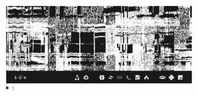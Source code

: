 <img src="./banner.png">
<details><summary> :: </summary>
<!--START_SECTION:waka-->

```
From: 09 August 2024 - To: 15 September 2024

Total Time: 128 hrs 59 mins

JavaScript                 36 hrs 3 mins   //////-------------------   25.86 %
Python                     33 hrs 17 mins  //////-------------------   23.87 %
YAML                       28 hrs 22 mins  /////--------------------   20.34 %
Svelte                     11 hrs 45 mins  //-----------------------   08.43 %
PHP                        11 hrs 21 mins  //-----------------------   08.15 %
```

<!--END_SECTION:waka-->
</details>
